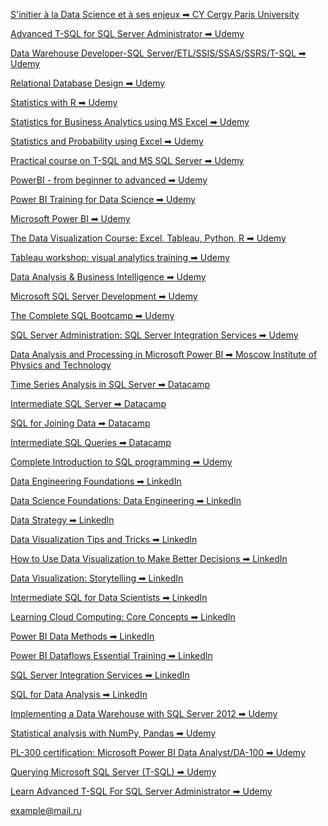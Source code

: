 <a href="https://drive.google.com/file/d/187OIHVu94qsEeKln3SCe1boQfrt77AxK/view">S'initier à la Data Science et à ses enjeux ➡ CY Cergy Paris University</a>

<a href="https://www.udemy.com/certificate/UC-89a0f801-c45b-48d9-8c7c-d6bc03bd2e91/">Advanced T-SQL for SQL Server Administrator ➡ Udemy</a>

<a href="https://www.udemy.com/certificate/UC-6a203fc7-9828-4b16-b381-f150c836c9b9/">Data Warehouse Developer-SQL Server/ETL/SSIS/SSAS/SSRS/T-SQL ➡ Udemy</a>

<a href="https://www.udemy.com/certificate/UC-ac678604-1911-4a2f-beb4-7c3f0a0ae551/">Relational Database Design ➡ Udemy</a>

<a href="https://www.udemy.com/certificate/UC-c046005b-54fb-4d4e-aba8-4fec8c49e0fe/">Statistics with R ➡ Udemy</a>

<a href="https://www.udemy.com/certificate/UC-cc24dfef-3ade-41d0-8192-7eaa7a96b510/">Statistics for Business Analytics using MS Excel ➡ Udemy</a>

<a href="https://www.udemy.com/certificate/UC-9cd02a2d-e3e4-4ddc-b1c9-40011fda8adb/">Statistics and Probability using Excel ➡ Udemy</a>

<a href="https://www.udemy.com/certificate/UC-7b3bac6b-a7ba-48ca-9417-162fbfe81010/">Practical course on T-SQL and MS SQL Server ➡ Udemy</a>

<a href="https://www.udemy.com/certificate/UC-c0ba507b-e17d-4502-93c0-d504cf1bb858/">PowerBI - from beginner to advanced ➡ Udemy</a>

<a href="https://www.udemy.com/certificate/UC-bb7e51c5-1906-4666-8d09-95cfd0511492/">Power BI Training for Data Science ➡ Udemy</a>

<a href="https://www.udemy.com/certificate/UC-bb7f9899-5c32-4b29-a098-37455b761822/">Microsoft Power BI ➡ Udemy</a>

<a href="https://www.udemy.com/certificate/UC-cacdcbfb-b076-463d-b3c1-0102ecc1ef48/">The Data Visualization Course: Excel, Tableau, Python, R ➡ Udemy</a>

<a href="https://www.udemy.com/certificate/UC-bf92bd87-a056-4c6f-9a8d-c857246d65f4/">Tableau workshop: visual analytics training ➡ Udemy</a>

<a href="https://www.udemy.com/certificate/UC-79c661cd-585d-4bc7-921b-e5831b9637ee/">Data Analysis & Business Intelligence ➡ Udemy</a>

<a href="https://www.udemy.com/certificate/UC-33db19e9-3577-488d-9e9a-fbe6a2aec059/">Microsoft SQL Server Development ➡ Udemy</a>

<a href="https://www.udemy.com/certificate/UC-69abba15-b274-4f23-ab31-62b482b22697/">The Complete SQL Bootcamp ➡ Udemy</a>

<a href="https://www.udemy.com/certificate/UC-8705148c-4f79-47f2-8c17-4a0d130b45d4/">SQL Server Administration: SQL Server Integration Services ➡ Udemy</a>

<a href="https://www.coursera.org/account/accomplishments/verify/U2MF9NY6GTRM">Data Analysis and Processing in Microsoft Power BI ➡ Moscow Institute of Physics and Technology</a>

<a href="https://www.datacamp.com/statement-of-accomplishment/course/587097414cb74ae592a0756c936d7a05567d8875">Time Series Analysis in SQL Server ➡ Datacamp</a>

<a href="https://www.datacamp.com/statement-of-accomplishment/course/cc870fc51acdb13c7881ed7976194406e6ced2f2">Intermediate SQL Server ➡ Datacamp</a>

<a href="https://www.datacamp.com/statement-of-accomplishment/course/724ac6e7e3991f88ba2241b5e5f8c90854343da8">SQL for Joining Data ➡ Datacamp</a>

<a href="https://www.datacamp.com/statement-of-accomplishment/course/040f8abe65c28a265270a4d43d1927866b954bcc">Intermediate SQL Queries ➡ Datacamp</a>

<a href="https://www.udemy.com/certificate/UC-aedf7f57-1eee-43b3-9dcc-8505002e4082/">Complete Introduction to SQL programming ➡ Udemy</a>

<a href="https://www.linkedin.com/learning/certificates/3b2eec528ebe34f364e450f8f8c4fc82b96107a74ca658dd4ae83ac0b0aee1a1">Data Engineering Foundations ➡ LinkedIn</a>

<a href="https://www.linkedin.com/learning/certificates/b1d0be7add8c1a9a937e2b5b6eccf9df2398d527aca738b7707859bae1870060">Data Science Foundations: Data Engineering ➡ LinkedIn</a>

<a href="https://www.linkedin.com/learning/certificates/22fa44dc928cdb69d4d113e5af0874a59b0fb78d5149a68b6c99c669af1945d9">Data Strategy ➡ LinkedIn</a>

<a href="https://www.linkedin.com/learning/certificates/eeef437069592e900a65de37809977feba7c8f42a4fd010a804123dd19bc95b8">Data Visualization Tips and Tricks ➡ LinkedIn</a>

<a href="https://www.linkedin.com/learning/certificates/efcbc900d13ce64ee8af39a3262b5501c263a8eb236719ff20a7a52cf11122c7">How to Use Data Visualization to Make Better Decisions ➡ LinkedIn</a>

<a href="https://www.linkedin.com/learning/certificates/47b0a54c68ad9eb8a234149fa508dce301da3caa971885eab9ad6c83c5f33c5b">Data Visualization: Storytelling ➡ LinkedIn</a>

<a href="https://www.linkedin.com/learning/certificates/598d234e3d73087064f960e7c7996b6e7a1dafe2e08c552ebbb767fab9c84ca2">Intermediate SQL for Data Scientists ➡ LinkedIn</a>

<a href="https://www.linkedin.com/learning/certificates/ff9aabdd4897df3e84f76a41cdea49aba261f046198f0f1234e640def98f9eec">Learning Cloud Computing: Core Concepts ➡ LinkedIn</a>

<a href="https://www.linkedin.com/learning/certificates/d7f1a516aad3d04976e781c7b0e92b063c4f91edb8358a1aba7d382e77cce815">Power BI Data Methods ➡ LinkedIn</a>

<a href="https://www.linkedin.com/learning/certificates/8367098e97a5af545256c00860a250eceb9442fab0fd7f547ac0656ed0efa5cc">Power BI Dataflows Essential Training ➡ LinkedIn</a>

<a href="https://www.linkedin.com/learning/certificates/261de4afb73a136a6b3e6c32c5e7a836fc7c6da236f9a70d5216d586d6afb60e">SQL Server Integration Services ➡ LinkedIn</a>

<a href="https://www.linkedin.com/learning/certificates/ff88ff80082e61df2f8e5d3cbb6f7b670dadbc5daf38b8e2be5ded17dc92a079">SQL for Data Analysis ➡ LinkedIn</a>

<a href="https://www.udemy.com/certificate/UC-190262cb-9b34-409b-b437-5050cd612d7a/">Implementing a Data Warehouse with SQL Server 2012 ➡ Udemy</a>

<a href="https://www.udemy.com/certificate/UC-a4cdcd39-feeb-4399-a141-915b779cee8a/">Statistical analysis with NumPy, Pandas ➡ Udemy</a>

<a href="https://www.udemy.com/certificate/UC-a462aba8-282d-438e-acfe-f19f5938dd27/">PL-300 certification: Microsoft Power BI Data Analyst/DA-100 ➡ Udemy</a>

<a href="https://www.udemy.com/certificate/UC-6c654d7f-edfc-437d-8bea-a4bec148682e/">Querying Microsoft SQL Server (T-SQL) ➡ Udemy</a>

<a href="https://www.udemy.com/certificate/UC-89a0f801-c45b-48d9-8c7c-d6bc03bd2e91/">Learn Advanced T-SQL For SQL Server Administrator ➡ Udemy</a>

<a href="mailto: example@mail.ru">example@mail.ru</a>
